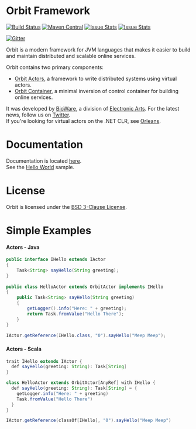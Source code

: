 Orbit Framework
=======
[![Build Status](https://travis-ci.org/electronicarts/orbit.svg?branch=master)](https://travis-ci.org/electronicarts/orbit)
[![Maven Central](https://maven-badges.herokuapp.com/maven-central/com.ea.orbit/orbit-parent/badge.svg)](https://repo1.maven.org/maven2/com/ea/orbit/)
[![Issue Stats](http://www.issuestats.com/github/electronicarts/orbit/badge/issue?style=flat)](http://www.issuestats.com/github/electronicarts/orbit)
[![Issue Stats](http://www.issuestats.com/github/electronicarts/orbit/badge/pr?style=flat)](http://www.issuestats.com/github/electronicarts/orbit)

[![Gitter](https://badges.gitter.im/Join%20Chat.svg)](https://gitter.im/electronicarts/orbit?utm_source=badge&utm_medium=badge&utm_campaign=pr-badge)

Orbit is a modern framework for JVM languages that makes it easier to build and maintain distributed and scalable online services.

Orbit contains two primary components:
-  [Orbit Actors](actors/), a framework to write distributed systems using virtual actors.
-  [Orbit Container](container/), a minimal inversion of control container for building online services.

It was developed by [BioWare](http://www.bioware.com), a division of [Electronic Arts](http://www.ea.com). For the latest news, follow us on [Twitter](https://twitter.com/OrbitFramework). 
<br />If you're looking for virtual actors on the .NET CLR, see [Orleans](https://github.com/dotnet/Orleans).

Documentation
=======

Documentation is located [here](http://orbit.bioware.com/). <br />
See the [Hello World](samples/hello) sample.

License
=======
Orbit is licensed under the [BSD 3-Clause License](LICENSE).

Simple Examples
=======
#### Actors - Java
```java
public interface IHello extends IActor
{
    Task<String> sayHello(String greeting);
}
 
public class HelloActor extends OrbitActor implements IHello
{
    public Task<String> sayHello(String greeting)
    {
        getLogger().info("Here: " + greeting);
        return Task.fromValue("Hello There");
    }
}
 
IActor.getReference(IHello.class, "0").sayHello("Meep Meep");
```

#### Actors - Scala
```java
trait IHello extends IActor {
  def sayHello(greeting: String): Task[String]
}

class HelloActor extends OrbitActor[AnyRef] with IHello {
  def sayHello(greeting: String): Task[String] = {
    getLogger.info("Here: " + greeting)
    Task.fromValue("Hello There")
  }
}

IActor.getReference(classOf[IHello], "0").sayHello("Meep Meep")
```

